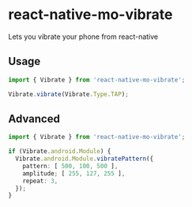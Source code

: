 # react-native-mo-vibrate

Lets you vibrate your phone from react-native

## Usage

```ts
import { Vibrate } from 'react-native-mo-vibrate';

Vibrate.vibrate(Vibrate.Type.TAP);
```

## Advanced

```ts
import { Vibrate } from 'react-native-mo-vibrate';

if (Vibrate.android.Module) {
  Vibrate.android.Module.vibratePattern({
    pattern: [ 500, 100, 500 ],
    amplitude; [ 255, 127, 255 ],
    repeat: 3,
  });
}
```
